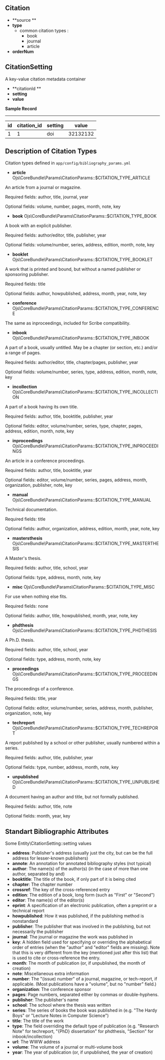 Citation
--------

- **source **
- **type**
    - common citation types :
        - book
        - journal
        - article 
- **orderNum**




CitationSetting
----------------
A key-value citation metadata container

- **citationId **
- **setting**
- **value**

**Sample Record**

-----------------------------------------
| id | citation_id | setting | value    |
|----|-------------|---------|----------|
|  1 |           1 | doi     | 32132132 |




Description of Citation Types
-----------------------------

Citation types defined in `app/config/bibliography_params.yml` 


- **article**
        Ojs\CoreBundle\Params\CitationParams::$CITATION_TYPE_ARTICLE  

An article from a journal or magazine.

Required fields: author, title, journal, year

Optional fields: volume, number, pages, month, note, key

- **book**
        Ojs\CoreBundle\Params\CitationParams::$CITATION_TYPE_BOOK 

A book with an explicit publisher.

Required fields: author/editor, title, publisher, year

Optional fields: volume/number, series, address, edition, month, note, key

- **booklet**
        Ojs\CoreBundle\Params\CitationParams::$CITATION_TYPE_BOOKLET 

A work that is printed and bound, but without a named publisher or sponsoring publisher.

Required fields: title

Optional fields: author, howpublished, address, month, year, note, key

- **conference**
        Ojs\CoreBundle\Params\CitationParams::$CITATION_TYPE_CONFERENCE 

The same as inproceedings, included for Scribe compatibility.

- **inbook**
        Ojs\CoreBundle\Params\CitationParams::$CITATION_TYPE_INBOOK 

A part of a book, usually untitled. May be a chapter (or section, etc.) and/or a range of pages.

Required fields: author/editor, title, chapter/pages, publisher, year

Optional fields: volume/number, series, type, address, edition, month, note, key

- **incollection**
        Ojs\CoreBundle\Params\CitationParams::$CITATION_TYPE_INCOLLECTION 

A part of a book having its own title.

Required fields: author, title, booktitle, publisher, year

Optional fields: editor, volume/number, series, type, chapter, pages, address, edition, month, note, key

- **inproceedings**
        Ojs\CoreBundle\Params\CitationParams::$CITATION_TYPE_INPROCEEDINGS 

An article in a conference proceedings.

Required fields: author, title, booktitle, year

Optional fields: editor, volume/number, series, pages, address, month, organization, publisher, note, key

- **manual**
        Ojs\CoreBundle\Params\CitationParams::$CITATION_TYPE_MANUAL 

Technical documentation.

Required fields: title

Optional fields: author, organization, address, edition, month, year, note, key

- **mastersthesis**
        Ojs\CoreBundle\Params\CitationParams::$CITATION_TYPE_MASTERTHESIS 

A Master's thesis.

Required fields: author, title, school, year

Optional fields: type, address, month, note, key

- **misc**
        Ojs\CoreBundle\Params\CitationParams::$CITATION_TYPE_MISC 

For use when nothing else fits.

Required fields: none

Optional fields: author, title, howpublished, month, year, note, key

- **phdthesis**
        Ojs\CoreBundle\Params\CitationParams::$CITATION_TYPE_PHDTHESIS 

A Ph.D. thesis.

Required fields: author, title, school, year

Optional fields: type, address, month, note, key

- **proceedings**
        Ojs\CoreBundle\Params\CitationParams::$CITATION_TYPE_PROCEEDINGS 

The proceedings of a conference.

Required fields: title, year

Optional fields: editor, volume/number, series, address, month, publisher, organization, note, key

- **techreport**
        Ojs\CoreBundle\Params\CitationParams::$CITATION_TYPE_TECHREPORT 

A report published by a school or other publisher, usually numbered within a series.

Required fields: author, title, publisher, year

Optional fields: type, number, address, month, note, key

- **unpublished**
        Ojs\CoreBundle\Params\CitationParams::$CITATION_TYPE_UNPUBLISHED 

A document having an author and title, but not formally published.

Required fields: author, title, note

Optional fields: month, year, key




Standart Bibliographic Attributes
--------------------------------

Some Entity\CitationSetting::setting values

- **address**: Publisher's address (usually just the city, but can be the full address for lesser-known publishers)
- **annote**: An annotation for annotated bibliography styles (not typical)
- **author**: The name(s) of the author(s) (in the case of more than one author, separated by and)
- **booktitle**: The title of the book, if only part of it is being cited
- **chapter**: The chapter number
- **crossref**: The key of the cross-referenced entry
- **edition**: The edition of a book, long form (such as "First" or "Second")
- **editor**: The name(s) of the editor(s)
- **eprint**: A specification of an electronic publication, often a preprint or a technical report
- **howpublished**: How it was published, if the publishing method is nonstandard
- **publisher**: The publisher that was involved in the publishing, but not necessarily the publisher
- **journal**: The journal or magazine the work was published in
- **key**: A hidden field used for specifying or overriding the alphabetical order of entries (when the "author" and "editor" fields are missing). Note that this is very different from the key (mentioned just after this list) that is used to cite or cross-reference the entry.
- **month**: The month of publication (or, if unpublished, the month of creation)
- **note**: Miscellaneous extra information
- **number**: The "(issue) number" of a journal, magazine, or tech-report, if applicable. (Most publications have a "volume", but no "number" field.)
- **organization**: The conference sponsor
- **pages**: Page numbers, separated either by commas or double-hyphens.
- **publisher**: The publisher's name
- **school**: The school where the thesis was written
- **series**: The series of books the book was published in (e.g. "The Hardy Boys" or "Lecture Notes in Computer Science")
- **title**: The title of the work
- **type**: The field overriding the default type of publication (e.g. "Research Note" for techreport, "{PhD} dissertation" for phdthesis, "Section" for inbook/incollection)
- **url**: The WWW address
- **volume**: The volume of a journal or multi-volume book
- **year**: The year of publication (or, if unpublished, the year of creation)
